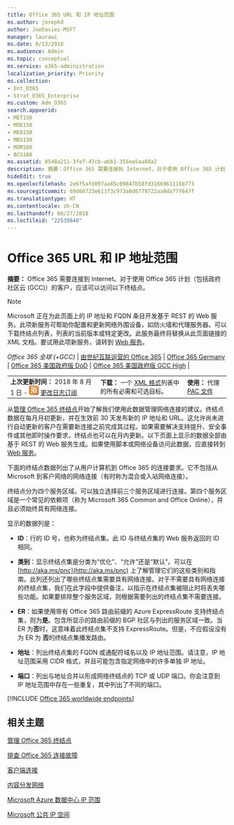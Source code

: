 ```yaml
---
title: Office 365 URL 和 IP 地址范围
ms.author: josephd
author: JoeDavies-MSFT
manager: laurawi
ms.date: 8/13/2018
ms.audience: Admin
ms.topic: conceptual
ms.service: o365-administration
localization_priority: Priority
ms.collection:
- Ent_O365
- Strat_O365_Enterprise
ms.custom: Adm_O365
search.appverid:
- MET150
- MOE150
- MED150
- MBS150
- MOM160
- BCS160
ms.assetid: 8548a211-3fe7-47cb-abb1-355ea5aa88a2
description: 摘要：Office 365 需要连接到 Internet。对于使用 Office 365 计划（包括政府社区云 (GCC)）的客户，应该可以访问以下终结点。
hideEdit: true
ms.openlocfilehash: 2e6f5afd097aa85c09847b58fd3166961116b773
ms.sourcegitcommit: 69d60723e611f3c973a6d6779722aa9da77f647f
ms.translationtype: HT
ms.contentlocale: zh-CN
ms.lasthandoff: 08/27/2018
ms.locfileid: "22539840"
---
```

# <a name="office-365-urls-and-ip-address-ranges"></a>Office 365 URL 和 IP 地址范围

 **摘要：** Office 365 需要连接到 Internet。对于使用 Office 365 计划（包括政府社区云 (GCC)）的客户，应该可以访问以下终结点。
  
> [!NOTE]
> Microsoft 正在为此页面上的 IP 地址和 FQDN 条目开发基于 REST 的 Web 服务。此项新服务可帮助你配置和更新网络外围设备，如防火墙和代理服务器。可以下载终结点列表，列表的当前版本或特定更改。此服务最终将替换从此页面链接的 XML 文档。要试用此项新服务，请转到 [Web 服务](managing-office-365-endpoints.md#webservice)。 
  
*Office 365 全球 (+GCC)* | [由世纪互联运营的 Office 365](urls-and-ip-address-ranges-21vianet.md) | [Office 365 Germany](office-365-germany-endpoints.md) | [Office 365 美国政府版 DoD](office-365-u-s-government-dod-endpoints.md)  | [Office 365 美国政府版 GCC High](office-365-u-s-government-gcc-high-endpoints.md) |
  
||||
|:-----|:-----|:-----|
|**上次更新时间：** 2018 年 8 月 1 日 - ![RSS](media/5dc6bb29-25db-4f44-9580-77c735492c4b.png) [更改日志订阅](https://go.microsoft.com/fwlink/p/?linkid=236301) <br/> |**下载：** 一个 [XML 格式](https://go.microsoft.com/fwlink/?LinkId=533185)列表中的所有必需和可选目标。  <br/> | **使用：** 代理 [PAC 文件](managing-office-365-endpoints.md#pacfiles) <br/> |
   
 从[管理 Office 365 终结点](managing-office-365-endpoints.md)开始了解我们使用此数据管理网络连接的建议。终结点数据在每月月初更新，并在生效前 30 天发布新的 IP 地址和 URL。这允许尚未进行自动更新的客户在需要新连接之前完成其过程。如果需要解决支持提升、安全事件或其他即时操作要求，终结点也可以在月内更新。以下页面上显示的数据全部由基于 REST 的 Web 服务生成。如果使用脚本或网络设备访问此数据，应直接转到 [Web 服务](managing-office-365-endpoints.md#webservice)。

下面的终结点数据列出了从用户计算机到 Office 365 的连接要求。它不包括从 Microsoft 到客户网络的网络连接（有时称为混合或入站网络连接）。

终结点分为四个服务区域。可以独立选择前三个服务区域进行连接。第四个服务区域是一个常见的依赖项（称为 Microsoft 365 Common and Office Online），并且必须始终具有网络连接。

显示的数据列是：

- **ID**：行的 ID 号，也称为终结点集。此 ID 与终结点集的 Web 服务返回的 ID 相同。

- **类别**：显示终结点集是分类为“优化”、“允许”还是“默认”。可以在 [http://aka.ms/pnc](http://aka.ms/pnc) 上了解管理它们的这些类别和指南。此列还列出了哪些终结点集需要具有网络连接。对于不需要具有网络连接的终结点集，我们在此字段中提供备注，以指示在终结点集被阻止时将丢失哪些功能。如果要排除整个服务区域，则根据需要列出的终结点集不需要连接。

- **ER**：如果使用带有 Office 365 路由前缀的 Azure ExpressRoute 支持终结点集，则为**是**。包含所显示的路由前缀的 BGP 社区与列出的服务区域一致。当 ER 为**否**时，这意味着此终结点集不支持 ExpressRoute。但是，不应假设没有为 ER 为 **否**的终结点集播发路由。

- **地址**：列出终结点集的 FQDN 或通配符域名以及 IP 地址范围。请注意，IP 地址范围采用 CIDR 格式，并且可能包含指定网络中的许多单独 IP 地址。
 
- **端口**：列出与地址合并以形成网络终结点的 TCP 或 UDP 端口。你会注意到 IP 地址范围中存在一些重复，其中列出了不同的端口。

[!INCLUDE [Office 365 worldwide endpoints](./includes/office-365-worldwide-endpoints.md)]

## <a name="related-topics"></a>相关主题

[管理 Office 365 终结点](managing-office-365-endpoints.md)
  
[排查 Office 365 连接故障](https://support.office.com/article/d4088321-1c89-4b96-9c99-54c75cae2e6d.aspx)
  
[客户端连接](https://support.office.com/article/client-connectivity-4232abcf-4ae5-43aa-bfa1-9a078a99c78b)
  
[内容分发网络](https://support.office.com/article/content-delivery-networks-0140f704-6614-49bb-aa6c-89b75dcd7f1f)
  
[Microsoft Azure 数据中心 IP 范围](https://www.microsoft.com/download/details.aspx?id=41653)
  
[Microsoft 公共 IP 空间](https://www.microsoft.com/download/details.aspx?id=53602)

